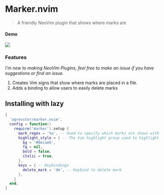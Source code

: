 # Marker.nvim
> A friendly NeoVim plugin that shows where marks are

#### Demo
![](./demo.gif) 

### Features
*I'm new to making NeoVim Plugins, feel free to make an issue if you have suggestions or find an issue.* 


1. Creates Vim signs that show where marks are placed in a file.
2. Adds a binding to allow users to easily delete marks


## Installing with lazy

```lua
{
  'agrevster/marker.nvim',
  config = function()
    require('marker').setup {
      mark_regex = '%a', -- Used to specify which marks are shown with signs.
      highlight_style = { -- The Vim highlight group used to highlight marks.
        bg = '#8ecae6',
        fg = nil,
        bold = false,
        italic = true,
      },
      keys = { -- Keybindings
        delete_mark = 'dm', -- Keybind to delete mark
      },
    }
  end,
}
```
